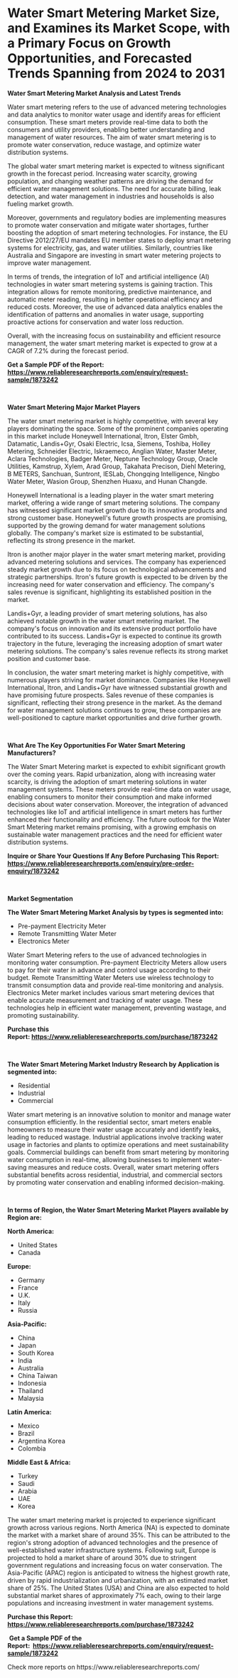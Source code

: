 <p><h1>Water Smart Metering Market Size, and Examines its Market Scope, with a Primary Focus on Growth Opportunities, and Forecasted Trends Spanning from 2024 to 2031</h1></p><p><strong>Water Smart Metering Market Analysis and Latest Trends</strong></p>
<p><p>Water smart metering refers to the use of advanced metering technologies and data analytics to monitor water usage and identify areas for efficient consumption. These smart meters provide real-time data to both the consumers and utility providers, enabling better understanding and management of water resources. The aim of water smart metering is to promote water conservation, reduce wastage, and optimize water distribution systems.</p><p>The global water smart metering market is expected to witness significant growth in the forecast period. Increasing water scarcity, growing population, and changing weather patterns are driving the demand for efficient water management solutions. The need for accurate billing, leak detection, and water management in industries and households is also fueling market growth.</p><p>Moreover, governments and regulatory bodies are implementing measures to promote water conservation and mitigate water shortages, further boosting the adoption of smart metering technologies. For instance, the EU Directive 2012/27/EU mandates EU member states to deploy smart metering systems for electricity, gas, and water utilities. Similarly, countries like Australia and Singapore are investing in smart water metering projects to improve water management.</p><p>In terms of trends, the integration of IoT and artificial intelligence (AI) technologies in water smart metering systems is gaining traction. This integration allows for remote monitoring, predictive maintenance, and automatic meter reading, resulting in better operational efficiency and reduced costs. Moreover, the use of advanced data analytics enables the identification of patterns and anomalies in water usage, supporting proactive actions for conservation and water loss reduction.</p><p>Overall, with the increasing focus on sustainability and efficient resource management, the water smart metering market is expected to grow at a CAGR of 7.2% during the forecast period.</p></p>
<p><strong>Get a Sample PDF of the Report:&nbsp; <a href="https://www.reliableresearchreports.com/enquiry/request-sample/1873242">https://www.reliableresearchreports.com/enquiry/request-sample/1873242</a></strong></p>
<p>&nbsp;</p>
<p><strong>Water Smart Metering Major Market Players</strong></p>
<p><p>The water smart metering market is highly competitive, with several key players dominating the space. Some of the prominent companies operating in this market include Honeywell International, Itron, Elster Gmbh, Datamatic, Landis+Gyr, Osaki Electric, Icsa, Siemens, Toshiba, Holley Metering, Schneider Electric, Iskraemeco, Anglian Water, Master Meter, Aclara Technologies, Badger Meter, Neptune Technology Group, Oracle Utilities, Kamstrup, Xylem, Arad Group, Takahata Precison, Diehl Metering, B METERS, Sanchuan, Suntront, IESLab, Chongqing Intelligence, Ningbo Water Meter, Wasion Group, Shenzhen Huaxu, and Hunan Changde. </p><p>Honeywell International is a leading player in the water smart metering market, offering a wide range of smart metering solutions. The company has witnessed significant market growth due to its innovative products and strong customer base. Honeywell's future growth prospects are promising, supported by the growing demand for water management solutions globally. The company's market size is estimated to be substantial, reflecting its strong presence in the market.</p><p>Itron is another major player in the water smart metering market, providing advanced metering solutions and services. The company has experienced steady market growth due to its focus on technological advancements and strategic partnerships. Itron's future growth is expected to be driven by the increasing need for water conservation and efficiency. The company's sales revenue is significant, highlighting its established position in the market.</p><p>Landis+Gyr, a leading provider of smart metering solutions, has also achieved notable growth in the water smart metering market. The company's focus on innovation and its extensive product portfolio have contributed to its success. Landis+Gyr is expected to continue its growth trajectory in the future, leveraging the increasing adoption of smart water metering solutions. The company's sales revenue reflects its strong market position and customer base.</p><p>In conclusion, the water smart metering market is highly competitive, with numerous players striving for market dominance. Companies like Honeywell International, Itron, and Landis+Gyr have witnessed substantial growth and have promising future prospects. Sales revenue of these companies is significant, reflecting their strong presence in the market. As the demand for water management solutions continues to grow, these companies are well-positioned to capture market opportunities and drive further growth.</p></p>
<p>&nbsp;</p>
<p><strong>What Are The Key Opportunities For Water Smart Metering Manufacturers?</strong></p>
<p><p>The Water Smart Metering market is expected to exhibit significant growth over the coming years. Rapid urbanization, along with increasing water scarcity, is driving the adoption of smart metering solutions in water management systems. These meters provide real-time data on water usage, enabling consumers to monitor their consumption and make informed decisions about water conservation. Moreover, the integration of advanced technologies like IoT and artificial intelligence in smart meters has further enhanced their functionality and efficiency. The future outlook for the Water Smart Metering market remains promising, with a growing emphasis on sustainable water management practices and the need for efficient water distribution systems.</p></p>
<p><strong>Inquire or Share Your Questions If Any Before Purchasing This Report: <a href="https://www.reliableresearchreports.com/enquiry/pre-order-enquiry/1873242">https://www.reliableresearchreports.com/enquiry/pre-order-enquiry/1873242</a></strong></p>
<p>&nbsp;</p>
<p><strong>Market Segmentation</strong></p>
<p><strong>The Water Smart Metering Market Analysis by types is segmented into:</strong></p>
<p><ul><li>Pre-payment Electricity Meter</li><li>Remote Transmitting Water Meter</li><li>Electronics Meter</li></ul></p>
<p><p>Water Smart Metering refers to the use of advanced technologies in monitoring water consumption. Pre-payment Electricity Meters allow users to pay for their water in advance and control usage according to their budget. Remote Transmitting Water Meters use wireless technology to transmit consumption data and provide real-time monitoring and analysis. Electronics Meter market includes various smart metering devices that enable accurate measurement and tracking of water usage. These technologies help in efficient water management, preventing wastage, and promoting sustainability.</p></p>
<p><strong>Purchase this Report:&nbsp;<a href="https://www.reliableresearchreports.com/purchase/1873242">https://www.reliableresearchreports.com/purchase/1873242</a></strong></p>
<p>&nbsp;</p>
<p><strong>The Water Smart Metering Market Industry Research by Application is segmented into:</strong></p>
<p><ul><li>Residential</li><li>Industrial</li><li>Commercial</li></ul></p>
<p><p>Water smart metering is an innovative solution to monitor and manage water consumption efficiently. In the residential sector, smart meters enable homeowners to measure their water usage accurately and identify leaks, leading to reduced wastage. Industrial applications involve tracking water usage in factories and plants to optimize operations and meet sustainability goals. Commercial buildings can benefit from smart metering by monitoring water consumption in real-time, allowing businesses to implement water-saving measures and reduce costs. Overall, water smart metering offers substantial benefits across residential, industrial, and commercial sectors by promoting water conservation and enabling informed decision-making.</p></p>
<p>&nbsp;</p>
<p><strong>In terms of Region, the Water Smart Metering Market Players available by Region are:</strong></p>
<p>
    <p> <strong> North America: </strong>
        <ul>
            <li>United States</li>
            <li>Canada</li>
        </ul>
        </p> 
    <p> <strong> Europe: </strong>
        <ul>
            <li>Germany</li>
            <li>France</li>
            <li>U.K.</li>
            <li>Italy</li>
            <li>Russia</li>
        </ul>
        </p> 
    <p> <strong> Asia-Pacific: </strong>
        <ul>
            <li>China</li>
            <li>Japan</li>
            <li>South Korea</li>
            <li>India</li>
            <li>Australia</li>
            <li>China Taiwan</li>
            <li>Indonesia</li>
            <li>Thailand</li>
            <li>Malaysia</li>
        </ul>
        </p> 
    <p> <strong> Latin America: </strong>
        <ul>
            <li>Mexico</li>
            <li>Brazil</li>
            <li>Argentina Korea</li>
            <li>Colombia</li>
        </ul>
        </p> 
    <p> <strong> Middle East & Africa: </strong>
        <ul>
            <li>Turkey</li>
            <li>Saudi</li>
            <li>Arabia</li>
            <li>UAE</li>
            <li>Korea</li>
        </ul>
    </p>
    </p>
<p><p>The water smart metering market is projected to experience significant growth across various regions. North America (NA) is expected to dominate the market with a market share of around 35%. This can be attributed to the region's strong adoption of advanced technologies and the presence of well-established water infrastructure systems. Following suit, Europe is projected to hold a market share of around 30% due to stringent government regulations and increasing focus on water conservation. The Asia-Pacific (APAC) region is anticipated to witness the highest growth rate, driven by rapid industrialization and urbanization, with an estimated market share of 25%. The United States (USA) and China are also expected to hold substantial market shares of approximately 7% each, owing to their large populations and increasing investment in water management systems.</p></p>
<p><strong>Purchase this Report: <a href="https://www.reliableresearchreports.com/purchase/1873242">https://www.reliableresearchreports.com/purchase/1873242</a></strong></p>
<p>&nbsp;<strong>Get a Sample PDF of the Report:&nbsp;&nbsp;<a href="https://www.reliableresearchreports.com/enquiry/request-sample/1873242">https://www.reliableresearchreports.com/enquiry/request-sample/1873242</a></strong></p>
<p><strong></strong></p>
<p>Check more reports on https://www.reliableresearchreports.com/</p>